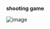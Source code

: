 **shooting game**

![image](https://github.com/bumsoft/java_project/assets/140528690/0c9ae256-fb60-4fd2-8a5f-1a8b0303c028)

